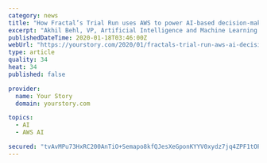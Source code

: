 ```yaml
---
category: news
title: "How Fractal’s Trial Run uses AWS to power AI-based decision-making"
excerpt: "Akhil Behl, VP, Artificial Intelligence and Machine Learning at ... When it comes to cloud service, AWS was on the top of their mind due to several reasons, including the fact that more than ..."
publishedDateTime: 2020-01-18T03:46:00Z
webUrl: "https://yourstory.com/2020/01/fractals-trial-run-aws-ai-decision-making"
type: article
quality: 34
heat: 34
published: false

provider:
  name: Your Story
  domain: yourstory.com

topics:
  - AI
  - AWS AI

secured: "tvAvMPu73HxRC200AnTiO+Semapo8kfQJesXeGponKYYV0xydz7jq4ZPF1tOPrwNsbTqAeNnNK3/obBDuGdFjZqyf0wVu7h1j1tUgwASpSpUKdBJZ/M9jh2SxIUnUPeTl9eCNUej9CAVu6BTUGAehJLIDqqTnDWvK+5W5g6JFfgH3k/1/QXg97j8/RcpGzZoWWGkVMS0CJm7W/qKpPKhl840JmRIjwxkQGIwBbvD1CqnbKYP9Fy6vS3rRZ2FEvYOFTttMUZ+xhDbS73F1nbR3Mnwtn5utjcCIb7hpUbMcvNSdkwdzYm2U2lvo6zeKCAy;RMu2EM6PFwW+Qpl55mbkhg=="
---
```


